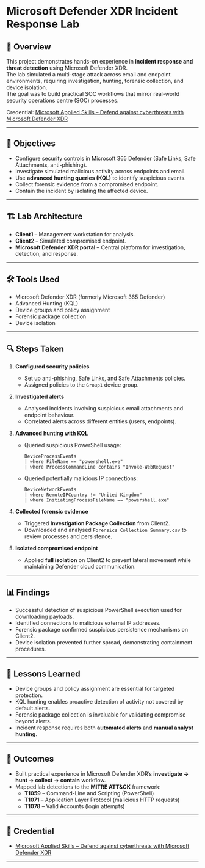 # Microsoft Defender XDR Incident Response Lab

## 📌 Overview
This project demonstrates hands-on experience in **incident response and threat detection** using Microsoft Defender XDR.  
The lab simulated a multi-stage attack across email and endpoint environments, requiring investigation, hunting, forensic collection, and device isolation.  
The goal was to build practical SOC workflows that mirror real-world security operations centre (SOC) processes.

Credential: [Microsoft Applied Skills – Defend against cyberthreats with Microsoft Defender XDR](<insert-your-credential-link-here>)

---

## 🎯 Objectives
- Configure security controls in Microsoft 365 Defender (Safe Links, Safe Attachments, anti-phishing).  
- Investigate simulated malicious activity across endpoints and email.  
- Use **advanced hunting queries (KQL)** to identify suspicious events.  
- Collect forensic evidence from a compromised endpoint.  
- Contain the incident by isolating the affected device.  

---

## 🏗️ Lab Architecture
- **Client1** – Management workstation for analysis.  
- **Client2** – Simulated compromised endpoint.  
- **Microsoft Defender XDR portal** – Central platform for investigation, detection, and response.  


---

## 🛠️ Tools Used
- Microsoft Defender XDR (formerly Microsoft 365 Defender)  
- Advanced Hunting (KQL)  
- Device groups and policy assignment  
- Forensic package collection  
- Device isolation  

---

## 🔍 Steps Taken
1. **Configured security policies**  
   - Set up anti-phishing, Safe Links, and Safe Attachments policies.  
   - Assigned policies to the `Group1` device group.  

2. **Investigated alerts**  
   - Analysed incidents involving suspicious email attachments and endpoint behaviour.  
   - Correlated alerts across different entities (users, endpoints).  

3. **Advanced hunting with KQL**  
   - Queried suspicious PowerShell usage:  
     ```kql
     DeviceProcessEvents
     | where FileName == "powershell.exe"
     | where ProcessCommandLine contains "Invoke-WebRequest"
     ```  
   - Queried potentially malicious IP connections:  
     ```kql
     DeviceNetworkEvents
     | where RemoteIPCountry != "United Kingdom"
     | where InitiatingProcessFileName == "powershell.exe"
     ```  

4. **Collected forensic evidence**  
   - Triggered **Investigation Package Collection** from Client2.  
   - Downloaded and analysed `Forensics Collection Summary.csv` to review processes and persistence.  

5. **Isolated compromised endpoint**  
   - Applied **full isolation** on Client2 to prevent lateral movement while maintaining Defender cloud communication.  

---

## 📊 Findings
- Successful detection of suspicious PowerShell execution used for downloading payloads.  
- Identified connections to malicious external IP addresses.  
- Forensic package confirmed suspicious persistence mechanisms on Client2.  
- Device isolation prevented further spread, demonstrating containment procedures.  

---

## 🧠 Lessons Learned
- Device groups and policy assignment are essential for targeted protection.  
- KQL hunting enables proactive detection of activity not covered by default alerts.  
- Forensic package collection is invaluable for validating compromise beyond alerts.  
- Incident response requires both **automated alerts** and **manual analyst hunting**.  

---

## 🚀 Outcomes
- Built practical experience in Microsoft Defender XDR’s **investigate → hunt → collect → contain** workflow.  
- Mapped lab detections to the **MITRE ATT&CK** framework:  
  - **T1059** – Command-Line and Scripting (PowerShell)  
  - **T1071** – Application Layer Protocol (malicious HTTP requests)  
  - **T1078** – Valid Accounts (login attempts)  

---

## 🔗 Credential
- [Microsoft Applied Skills – Defend against cyberthreats with Microsoft Defender XDR](<insert-your-credential-link-here>)  

---
